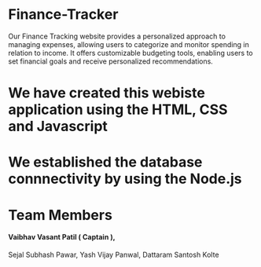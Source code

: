 # Finance-Tracker
Our Finance Tracking website provides a personalized approach to managing expenses, allowing users to categorize and monitor spending in relation to income. It offers customizable budgeting tools, enabling users to set financial goals and receive personalized recommendations.

# We have created this webiste application using the HTML, CSS and Javascript
# We established the database connnectivity by using the Node.js

# Team Members
#### Vaibhav Vasant Patil ( Captain ), 
Sejal Subhash Pawar, 
Yash Vijay Panwal, 
Dattaram Santosh Kolte
